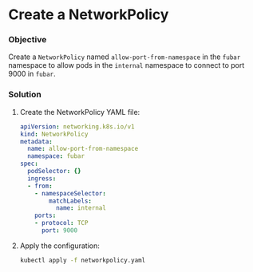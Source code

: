 # Create a NetworkPolicy

### Objective
Create a `NetworkPolicy` named `allow-port-from-namespace` in the `fubar` namespace to allow pods in the `internal` namespace to connect to port 9000 in `fubar`.

### Solution
1. Create the NetworkPolicy YAML file:
    ```yaml
    apiVersion: networking.k8s.io/v1
    kind: NetworkPolicy
    metadata:
      name: allow-port-from-namespace
      namespace: fubar
    spec:
      podSelector: {}
      ingress:
      - from:
        - namespaceSelector:
            matchLabels:
              name: internal
        ports:
        - protocol: TCP
          port: 9000
    ```
2. Apply the configuration:
    ```bash
    kubectl apply -f networkpolicy.yaml
    ```
